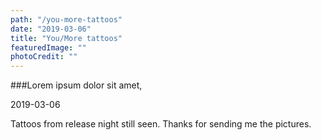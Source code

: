 ```yaml
---
path: "/you-more-tattoos"
date: "2019-03-06"
title: "You/More tattoos"
featuredImage: ""
photoCredit: ""
---
```


###Lorem ipsum dolor sit amet, 

2019-03-06

Tattoos from release night still seen. Thanks for sending me the pictures.